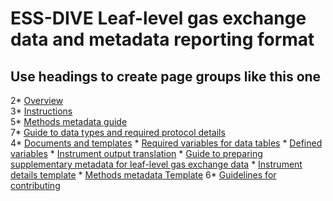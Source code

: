 # ESS-DIVE Leaf-level gas exchange data and metadata reporting format

## Use headings to create page groups like this one

2* [Overview](README.md)    
3* [Instructions](README.md)    
5* [Methods metadata guide](README.md)    
7* [Guide to data types and required protocol details](README.md)    
4* [Documents and templates](README.md)
    * [Required variables for data tables](docs/requiredVariables.md)
    * [Defined variables](docs/definedVariables.md)
    * [Instrument output translation](docs/instrumentOutputTranslation.md)
    * [Guide to preparing supplementary metadata for leaf-level gas exchange data](docs/supplementaryMetadataGuide.md)
    * [Instrument details template](templates/instrumentDetailsTemplateV0.0.xlsx)
    * [Methods metadata Template](templates/methodsMetadataTemplateV0.0.xlsx)
6* [Guidelines for contributing](README.md)    
